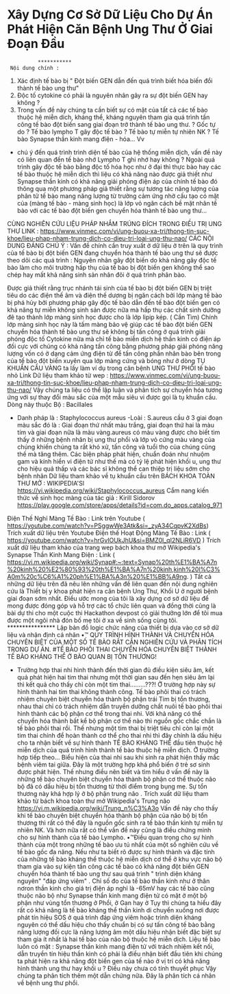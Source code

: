 # Xây Dựng Cơ Sở Dữ Liệu Cho Dự Án Phát Hiện Căn Bệnh Ung Thư Ở Giai Đoạn Đầu 

              ***********
     Nội dung chính :
1) Xác định  tế bào bị  " Đột biến GEN dẫn đến quá trình biết hóa biến đổi thành tế bào ung thư"
2) Độc tố cytokine có phải là nguyên nhân gây ra sự đột biến GEN hay không ? 
3) Trong vấn đề này chúng ta cần biết sự có mặt của tất cả các tế bào thuộc hệ miễn dich, kháng thể, kháng nguyên tham gia quá trình tấn công tế bào đột biến sang giai đoạn trở thành tế bào ung thư.
? Gốc tự do 
? Tế bào lympho T gây độc tế bào 
? Tế bào tự miễn tự nhiên NK
? Tế bào Synapse thần kinh mang điện - hóa... Vv
- chú ý đến quá trình trình diện tế bào của hệ thống miễn dịch, vấn đề này có liên quan đến tế bào nhớ Lympho T ghi nhớ hay không ?
Ngoài quá trình gây độc tế bào bằng độc tố hóa học như ở đại thì  thực bào hay các tế bào thuộc hệ miễn dịch thì liệu có khả năng nào được giả thiết như Synapse thần kinh có khả năng giải phóng điện áp  của chính tế bào đó thông qua một phương pháp giả thiết rằng sự tương tác năng lượng của phân tử tế bào mang năng lượng từ trường cảm ứng nhờ cấu tạo có mặt của (màng tế bào - màng sinh học) là lớp vỏ ngăn cách bề mặt nhân tế bào với các tế bào đột biến gen chuyển hóa thành tế bào ung thư...

CÙNG NGHIÊN CỨU LIỆU PHÁP NHẮM TRÚNG ĐÍCH TRONG ĐIỀU TRỊ UNG THƯ 
LINK : 
https://www.vinmec.com/vi/ung-buou-xa-tri/thong-tin-suc-khoe/lieu-phap-nham-trung-dich-co-dieu-tri-loai-ung-thu-nao/
CÁC NỘI DUNG ĐÁNG CHÚ Ý :
 Vấn đề chính cần truy xuất ở dữ liệu ở trên là  quy trình của tế bào bị đột biến GEN đang chuyển 
hóa thành tế bào ung thư sẽ được theo dõi các quá trình :
Nguyên nhân gây đột biến do khả năng  gây độc tế bào làm cho môi trường hấp thụ của tế bào bị  đột  biến gen không thể sao chép hay mất khả năng sinh sản nhân đôi ở quá trình phân bào. 

Được giả thiết rằng trục nhánh tái sinh của tế bào bị đột biến GEN bị triệt tiêu do các điện thế âm và điện thế dương bị ngăn cách bởi lớp màng tế bào bị phá hủy bởi phương pháp gây độc tế bào dẫn đến tế bào đột biến gen có khả năng tự miễn không sinh sản được nữa mà hấp thụ các chất sinh dưỡng đê tạo thành lớp màng sinh học được cho là lớp lipip kép.    ( Cần Tìm) 
Chính lớp màng sinh học này là tấm màng bảo vệ giúp các tế bào đột biến GEN chuyển hóa thành tế bào ung thư sẽ  không bị tấn công  ở quá trình giải phóng độc tố Cytokine nữa mà chỉ tế bào miễn dịch hệ thần kinh có điện áp đối cực với chúng có khả năng tấn công bằng phương pháp giải phóng năng lượng vốn có ở dạng cảm ứng điện từ để tấn công phần nhân bào bên trong của tế bào đột biến xuyên qua lớp màng cứng và bóng như ở dòng TỤ KHUẨN CẦU VÀNG  ta lấy làm ví dụ trong căn bệnh UNG THƯ PHỔI tế bào nhỏ
 Link Dữ liệu tham khảo từ wep :
https://www.vinmec.com/vi/ung-buou-xa-tri/thong-tin-suc-khoe/lieu-phap-nham-trung-dich-co-dieu-tri-loai-ung-thu-nao/
Vậy chúng ta liệu có thể lập luận và phân tích sự chuyển hóa tương ứng với sự thay đổi màu sắc của một mẫu siêu vi được gọi là tụ khuẩn cầu.
Dòng này thuộc 
 Bộ : Bacillales 
- Danh pháp là : Staphylococcus aureus
-Loài : S.aureus
 cầu ở 3 giai đoạn màu sắc đó là :  Giai đoạn thứ nhất  màu trắng, giai đoạn thứ hai là màu tím và giai đoạn nữa là màu vàng.aureus có màu vàng được cho biết tìm thấy ở những bệnh nhân bị ung thư phổi và lớp vỏ cứng màu vàng của chúng khiến chúng ta rất khó xử, tấn công và tuổi thọ của chúng cũng thế mà tăng thêm.
Các biện pháp phát hiện, chuẩn đoán như nhuộm gam và kính hiển vi điện tử như thế mà có tỷ lệ phát hiện khối u, ung thư cho hiệu quả thấp và các bác sĩ không thể can thiệp trị liệu sớm cho bệnh nhân
Dữ liệu tham khảo về tụ khuẩn cầu trên BÁCH KHOA TOÀN THƯ MỞ  : WIKIPEDIA'Sl
https://vi.wikipedia.org/wiki/Staphylococcus_aureus
Cẩm nang kiến thức về sinh học màng của tác giả : Kirill Sidorov
https://play.google.com/store/apps/details?id=com.do_apps.catalog_971


Điện Thế Nghỉ Màng Tế Bào :
Link trên Youtube 
( https://youtube.com/watch?v=PSggwWe3Atk&si=_zyA34CqpvK2XdBs)
Trích xuất dữ liệu trên Youtube 
Điện thế Hoạt Động Màng Tế Bào :
Link 
( https://youtube.com/watch?v=hrGvIOUkJhU&si=BMZ0l_qI2NLjR6VD )
Trích xuất dữ liệu tham khảo của trang wep bách khoa thư mở Wikipedia's 
Synapse Thần Kinh Mang Điện :
Link
 ( https://vi.m.wikipedia.org/wiki/Synap#:~:text=Synap%20th%E1%BA%A7n%20kinh%20%E2%80%93%20th%E1%BA%A7n%20kinh,kinh%20l%C3%A0m%20c%C6%A1%20ph%E1%BA%A3n%20%E1%BB%A9ng. )
Tất cả những dữ liệu trên đã nêu lên những vấn đề liên quan đến nội dung nghiên cứu là Thiết bị y khoa phát hiện ra căn bệnh Ung Thư, Khối U ở người bệnh giai đoạn sớm nhất.
Điều ước mong của tôi là xây dựng cơ sở dữ liệu để mong được đóng góp và hỗ trợ các tổ chức liên quan và đồng thời cũng là bài dự thi cho một cuộc thi Hackathon devpost có giải thưởng lớn để tôi mua được một ngôi nhà đón bố mẹ tôi ở xa về sinh sống cùng tôi.
                       ****************
Lập bản đồ logic chức năng của thiết bị dựa vào cơ sở dữ liệu và nhận định cá nhân
•™ QUY TRÌNH HÌNH THÀNH VÀ CHUYỂN HÓA CHUYÊN BIỆT CỦA MỘT SỐ TẾ BÀO RẤT  CẦN NGHIÊN CỨU VÀ PHÂN TÍCH TRONG DỰ ÁN.
#TẾ BÀO PHÔI THAI CHUYỂN HÓA CHUYÊN BIỆT THÀNH TẾ BÀO KHÁNG THỂ Ở BÀO QUAN BỊ TỔN THƯƠNG! 
* Trường hợp thai nhi hình thành đến thời gian đủ điều kiện siêu âm, kết quả phát hiện hai tim thai nhưng một thời gian sau đến hẹn siêu âm lại thì kết quả cho thấy chỉ còn một tim thai.........???!
Ở trường hợp này sự hình thành hai tim thai không thành công. Tế bào phôi thai có trách nhiệm chuyên biệt chuyển hóa thành bộ phận trái Tim bị tổn thương, nhau thai chỉ có trách nhiệm dẫn truyền dưỡng chất nuôi tế bào phôi thai hình thành các bộ phận cơ thể trong thai nhi.
Với khả năng có thể chuyển hóa thành bất kể bộ phận cơ thể nào thì nguồn gốc chắc chắn là tế bào phôi thai rồi. Thế nhưng một tim thai bị triệt tiêu chỉ còn lại một tim thai chính để hoàn thành cơ thể cho thai nhi thì đây chính là dấu hiệu cho ta nhận biết về sự hình thành TẾ BÀO KHÁNG THỂ  đầu tiên thuộc hệ miễn dịch của quá trình hình thành tế bào thuộc hệ miễn dịch.
Ở trường hợp tiếp theo... Biểu hiện của thai nhi sau khi sinh ra phát hiện thấy mắc bệnh viêm tai giữa. Đây là một trường hợp khá phổ biến ở trẻ sơ sinh được phát hiện.
Thế nhưng điều nên biết và tìm hiểu ở vấn đề này là những tế bào chuyên biệt chuyển hóa thành bộ phận cơ thể thuộc não bộ đã có dấu hiệu bị tổn thương từ thời điểm trong bụng mẹ.
Sự tổn thương này khá hợp lý ở bộ phận trung não .
Trích xuất dữ liệu tham khảo từ bách khoa toàn thư mở Wikipedia's 
Trung não
https://vi.m.wikipedia.org/wiki/Trung_n%C3%A3o
Vấn đề này cho thấy khi tế bào chuyên biệt chuyển hóa thành bộ phận của não bộ bị tổn thương thì rất có thể đây là nguồn gốc sinh ra tế bào thần kinh tự miễn tự nhiên NK.
Và hơn nữa rất có thể vấn đề này cũng là điều chứng minh cho sự hình thành của tế bào Lympho. 
   •™Điều quan trọng cho sự hình thành của một trong những tế bào ưu tú nhất của một số nghiên cứu về tế bào gốc đa năng.
Nếu như ta biết rõ được sự hình thành và đặc tính của những tế bào kháng thể thuộc hệ miễn dịch cơ thể ở khu vực não bộ tham gia vào sự kiện tấn công các tế bào có khả năng đột biến GEN chuyển hóa thành tế bào ung thư sau quá trình " trình diện kháng nguyên"  "đáp ứng viêm" .
Chỉ số đo của tế bào thần kinh như ở thân nơron thần kinh cho giá trị điện áp nghỉ là -65mV hay các tế bào cũng thuộc não bộ như Synapse thần kinh mang điện tử có mặt ở một bộ phận như vùng tổn thương ở Phổi, ở Gan hay ở Tụy thì chúng ta hiểu đây rất có khả năng là tế bào kháng thể thần kinh di chuyển xuống nơi được phát tín hiệu SOS ở quá trình đáp ứng viêm hoặc trình diện kháng nguyên có thể dấu hiệu cho thấy chuẩn bị có sự tấn công tế bào bằng năng lượng đối cực là năng lượng âm một dấu hiệu nhận biết đặc biệt sự tham gia ít nhất là hai tế bào  của não bộ thuộc hệ miễn dịch.
Liệu tế bào luôn có mặt :  Synapse thần kinh mang điện tử với trách nhiệm kết nối, dẫn truyền tín hiệu thần kinh có phải là điều nhận biết đầu tiên khi chúng ta phát hiện ra khả năng đột biến gen của tế nào ở vị trí có khả năng hình thành ung thư hay khối u ?
Điều này chưa có tính thuyết phục
Vậy chúng ta phân tích thêm một dẫn chứng nữa. Đây là phân tích cá nhân về bệnh ung thư phổi.



 
         
